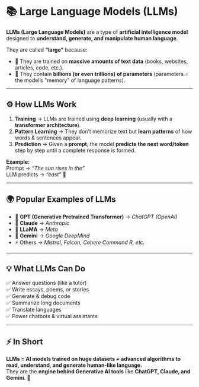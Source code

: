 # 📚 Large Language Models (LLMs)

**LLMs (Large Language Models)** are a type of **artificial intelligence model** designed to **understand, generate, and manipulate human language**.

They are called **“large”** because:  
- 📖 They are trained on **massive amounts of text data** (books, websites, articles, code, etc.).  
- 🧠 They contain **billions (or even trillions) of parameters** (parameters = the model’s "memory" of language patterns).  

---

## ⚙️ How LLMs Work

1. **Training** → LLMs are trained using **deep learning** (usually with a **transformer architecture**).  
2. **Pattern Learning** → They don’t memorize text but **learn patterns** of how words & sentences appear.  
3. **Prediction** → Given a **prompt**, the model **predicts the next word/token** step by step until a complete response is formed.  

**Example:**  
Prompt → *“The sun rises in the”*  
LLM predicts → *“east”* 🌅  

---

## 🌍 Popular Examples of LLMs

- 🧠 **GPT (Generative Pretrained Transformer)** → *ChatGPT (OpenAI)*  
- 🤖 **Claude** → *Anthropic*  
- 🦙 **LLaMA** → *Meta*  
- 🔮 **Gemini** → *Google DeepMind*  
- ⚡ Others → *Mistral, Falcon, Cohere Command R, etc.*  

---

## 💡 What LLMs Can Do

✅ Answer questions (like a tutor)  
✅ Write essays, poems, or stories  
✅ Generate & debug code  
✅ Summarize long documents  
✅ Translate languages  
✅ Power chatbots & virtual assistants  

---

## ⚡ In Short

**LLMs = AI models trained on huge datasets + advanced algorithms to read, understand, and generate human-like language.**  
They are the **engine behind Generative AI tools** like **ChatGPT, Claude, and Gemini**. 🚀
